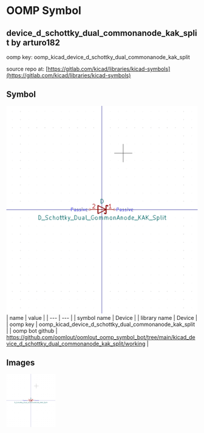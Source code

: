 # OOMP Symbol  
## device_d_schottky_dual_commonanode_kak_split  by arturo182  
  
oomp key: oomp_kicad_device_d_schottky_dual_commonanode_kak_split  
  
source repo at: [https://gitlab.com/kicad/libraries/kicad-symbols](https://gitlab.com/kicad/libraries/kicad-symbols)  
## Symbol  
  
[![working.png](working_600.png)](working.png)  
| name | value | 
| --- | --- | 
| symbol name | Device | 
| library name | Device | 
| oomp key | oomp_kicad_device_d_schottky_dual_commonanode_kak_split | 
| oomp bot github | https://github.com/oomlout/oomlout_oomp_symbol_bot/tree/main/kicad_device_d_schottky_dual_commonanode_kak_split/working | 
## Images  
  
[![working.png](working_140.png)](working.png)  
